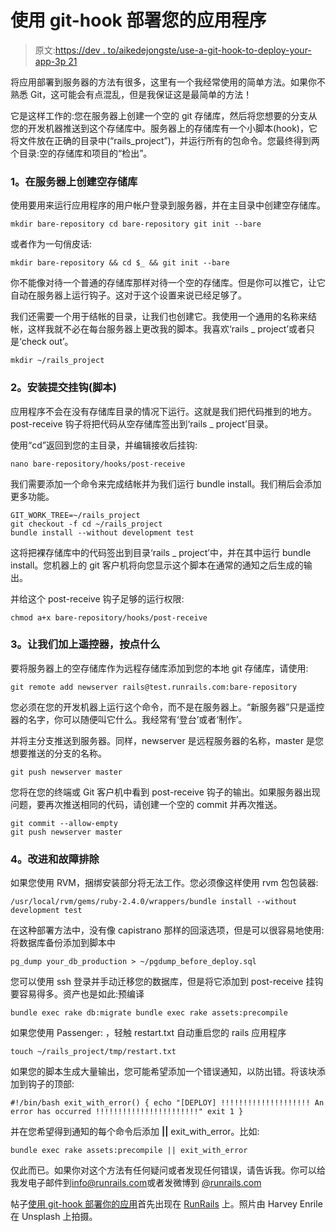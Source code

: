 # 使用 git-hook 部署您的应用程序

> 原文:[https://dev . to/aikedejongste/use-a-git-hook-to-deploy-your-app-3p 21](https://dev.to/aikedejongste/use-a-git-hook-to-deploy-your-app-3p21)

将应用部署到服务器的方法有很多，这里有一个我经常使用的简单方法。如果你不熟悉 Git，这可能会有点混乱，但是我保证这是最简单的方法！

它是这样工作的:您在服务器上创建一个空的 git 存储库，然后将您想要的分支从您的开发机器推送到这个存储库中。服务器上的存储库有一个小脚本(hook)，它将文件放在正确的目录中(“rails_project”)，并运行所有的包命令。您最终得到两个目录:空的存储库和项目的“检出”。

### 1。在服务器上创建空存储库

使用要用来运行应用程序的用户帐户登录到服务器，并在主目录中创建空存储库。

```
mkdir bare-repository cd bare-repository git init --bare 
```

或者作为一句俏皮话:

```
mkdir bare-repository && cd $_ && git init --bare 
```

你不能像对待一个普通的存储库那样对待一个空的存储库。但是你可以推它，让它自动在服务器上运行钩子。这对于这个设置来说已经足够了。

我们还需要一个用于结帐的目录，让我们也创建它。我使用一个通用的名称来结帐，这样我就不必在每台服务器上更改我的脚本。我喜欢‘rails _ project’或者只是‘check out’。

```
mkdir ~/rails_project 
```

### 2。安装提交挂钩(脚本)

应用程序不会在没有存储库目录的情况下运行。这就是我们把代码推到的地方。post-receive 钩子将把代码从空存储库签出到‘rails _ project’目录。

使用“cd”返回到您的主目录，并编辑接收后挂钩:

```
nano bare-repository/hooks/post-receive 
```

我们需要添加一个命令来完成结帐并为我们运行 bundle install。我们稍后会添加更多功能。

```
GIT_WORK_TREE=~/rails_project 
git checkout -f cd ~/rails_project 
bundle install --without development test 
```

这将把裸存储库中的代码签出到目录‘rails _ project’中，并在其中运行 bundle install。您机器上的 git 客户机将向您显示这个脚本在通常的通知之后生成的输出。

并给这个 post-receive 钩子足够的运行权限:

```
chmod a+x bare-repository/hooks/post-receive 
```

### 3。让我们加上遥控器，按点什么

要将服务器上的空存储库作为远程存储库添加到您的本地 git 存储库，请使用:

```
git remote add newserver rails@test.runrails.com:bare-repository 
```

您必须在您的开发机器上运行这个命令，而不是在服务器上。“新服务器”只是遥控器的名字，你可以随便叫它什么。我经常有‘登台’或者‘制作’。

并将主分支推送到服务器。同样，newserver 是远程服务器的名称，master 是您想要推送的分支的名称。

```
git push newserver master 
```

您将在您的终端或 Git 客户机中看到 post-receive 钩子的输出。如果服务器出现问题，要再次推送相同的代码，请创建一个空的 commit 并再次推送。

```
git commit --allow-empty 
git push newserver master 
```

### 4。改进和故障排除

如果您使用 RVM，捆绑安装部分将无法工作。您必须像这样使用 rvm 包包装器:

```
/usr/local/rvm/gems/ruby-2.4.0/wrappers/bundle install --without development test 
```

在这种部署方法中，没有像 capistrano 那样的回滚选项，但是可以很容易地使用:
将数据库备份添加到脚本中

```
pg_dump your_db_production > ~/pgdump_before_deploy.sql 
```

您可以使用 ssh 登录并手动迁移您的数据库，但是将它添加到 post-receive 挂钩要容易得多。资产也是如此:预编译

```
bundle exec rake db:migrate bundle exec rake assets:precompile 
```

如果您使用 Passenger:
，轻触 restart.txt 自动重启您的 rails 应用程序

```
touch ~/rails_project/tmp/restart.txt 
```

如果您的脚本生成大量输出，您可能希望添加一个错误通知，以防出错。将该块添加到钩子的顶部:

```
#!/bin/bash exit_with_error() { echo "[DEPLOY] !!!!!!!!!!!!!!!!!!!! An error has occurred !!!!!!!!!!!!!!!!!!!!!!!" exit 1 } 
```

并在您希望得到通知的每个命令后添加 **||** exit_with_error。比如:

```
bundle exec rake assets:precompile || exit_with_error 
```

仅此而已。如果你对这个方法有任何疑问或者发现任何错误，请告诉我。你可以给我发电子邮件到[info@runrails.com](//mailto:info@runrails.com)或者发微博到 [@runrails.com](https://twitter.com/runrails)

帖子[使用 git-hook 部署你的应用](https://www.runrails.com/deploying/use-a-git-hook-to-deploy-your-app/)首先出现在 [RunRails](https://www.runrails.com) 上。照片由 Harvey Enrile 在 Unsplash 上拍摄。